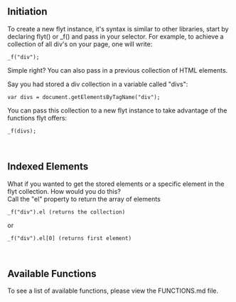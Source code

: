 ## Initiation ##

To create a new flyt instance, it's syntax is similar to other libraries, start by declaring flyt() or _f() and pass in your selector. For example, to achieve a collection of all div's on your page, one will write:

	_f("div");

Simple right? You can also pass in a previous collection of HTML elements. 

Say you had stored a div collection in a variable called "divs":

	var divs = document.getElementsByTagName("div");

You can pass this collection to a new flyt instance to take advantage of the functions flyt offers:

	_f(divs);

<br/>

## Indexed Elements ##
What if you wanted to get the stored elements or a specific element in the flyt collection. How would you do this? 
<br/>Call the "el" property to return the array of elements

	_f("div").el (returns the collection)

or 

	_f("div").el[0] (returns first element)


<br/>

## Available Functions ##
To see a list of available functions, please view the FUNCTIONS.md file.